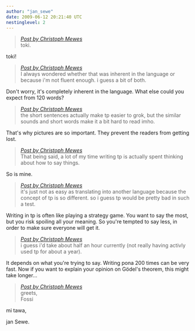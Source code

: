 ```yaml
---
author: "jan_sewe"
date: 2009-06-12 20:21:40 UTC
nestinglevel: 2
---
```

> [_Post by Christoph Mewes_](/7s5ntBMu/how-fast-do-you-write-toki-pona#post5)  
> toki.  
> 

toki!  

> [_Post by Christoph Mewes_](/7s5ntBMu/how-fast-do-you-write-toki-pona#post5)  
> I always wondered whether that was inherent in the language or because i'm not fluent enough. i guess a bit of both.  
> 

Don't worry, it's completely inherent in the language. What else could you expect from 120 words?  

> [_Post by Christoph Mewes_](/7s5ntBMu/how-fast-do-you-write-toki-pona#post5)  
> the short sentences actually make tp easier to grok, but the similar sounds and short words make it a bit hard to read imho.  
> 

That's why pictures are so important. They prevent the readers from getting lost.  

> [_Post by Christoph Mewes_](/7s5ntBMu/how-fast-do-you-write-toki-pona#post5)  
> That being said, a lot of my time writing tp is actually spent thinking about how to say things.  
> 

So is mine.  

> [_Post by Christoph Mewes_](/7s5ntBMu/how-fast-do-you-write-toki-pona#post5)  
> it's just not as easy as translating into another language because the concept of tp is so different. so i guess tp would be pretty bad in such a test.  
> 

Writing in tp is often like playing a strategy game. You want to say the most, but you risk spoiling all your meaning. So you're tempted to say less, in order to make sure everyone will get it.  

> [_Post by Christoph Mewes_](/7s5ntBMu/how-fast-do-you-write-toki-pona#post5)  
> i guess i'd take about half an hour currently (not really having activly used tp for about a year).  
> 

It depends on what you're trying to say. Writing pona 200 times can be very fast. Now if you want to explain your opinion on Gödel's theorem, this might take longer...  

> [_Post by Christoph Mewes_](/7s5ntBMu/how-fast-do-you-write-toki-pona#post5)  
> greets,  
> Fossi  
> 

mi tawa,  
  
jan Sewe.